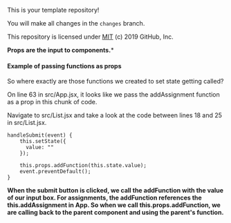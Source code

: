 This is your template repository!

You will make all changes in the `changes` branch.

This repository is licensed under [MIT](../LICENSE) (c) 2019 GitHub, Inc.


**Props are the input to components.***


#### Example of passing functions as props
So where exactly are those functions we created to set state getting called?

On line 63 in src/App.jsx, it looks like we pass the addAssignment function as a prop in this chunk of code.

Navigate to src/List.jsx and take a look at the code between lines 18 and 25 in src/List.jsx.
~~~
handleSubmit(event) {
    this.setState({
      value: ""
    });

    this.props.addFunction(this.state.value);
    event.preventDefault();
}
~~~
**When the submit button is clicked, we call the addFunction with the value of our input box. For assignments, the addFunction references the this.addAssignment in App. So when we call this.props.addFunction, we are calling back to the parent component and using the parent's function.**
